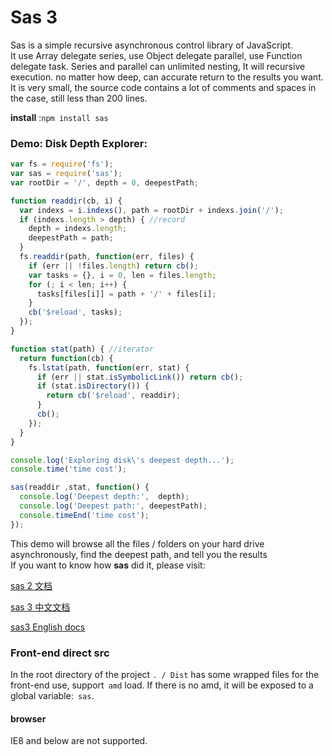 # Sas 3
Sas is a simple recursive asynchronous control library of JavaScript.  
It use Array delegate series, use Object delegate parallel, use Function delegate task. Series and parallel can unlimited nesting, It will recursive execution. no matter how deep, can accurate return to the results you want. 
It is very small, the source code contains a lot of comments and spaces in the case, still less than 200 lines.

**install** :`npm install sas`

### Demo: Disk Depth Explorer:
```js
var fs = require('fs');
var sas = require('sas');
var rootDir = '/', depth = 0, deepestPath;

function readdir(cb, i) {
  var indexs = i.indexs(), path = rootDir + indexs.join('/');
  if (indexs.length > depth) { //record
    depth = indexs.length;
    deepestPath = path;
  }
  fs.readdir(path, function(err, files) {
    if (err || !files.length) return cb();
    var tasks = {}, i = 0, len = files.length;
    for (; i < len; i++) {
      tasks[files[i]] = path + '/' + files[i];
    }
    cb('$reload', tasks);
  });
}

function stat(path) { //iterator
  return function(cb) {
    fs.lstat(path, function(err, stat) {
      if (err || stat.isSymbolicLink()) return cb();
      if (stat.isDirectory()) {
        return cb('$reload', readdir);
      }
      cb();
    });
  }
}

console.log('Exploring disk\'s deepest depth...');
console.time('time cost');

sas(readdir ,stat, function() {
  console.log('Deepest depth:',  depth);
  console.log('Deepest path:', deepestPath);
  console.timeEnd('time cost');
});
```
This demo will browse all the files / folders on your hard drive asynchronously, find the deepest path, and tell you the results<br>
If you want to know how **sas** did it, please visit: <br>

[sas 2 文档](README-2.1.0.md)

[sas 3 中文文档](https://hezedu.github.io/sas-cn-docs/#/docs/sas/tasks)

[sas3 English docs](https://hezedu.github.io/sas/#/docs/sas/tasks)

### Front-end direct src
In the root directory of the project `. / Dist` has some wrapped files for the front-end use, support` amd` load. If there is no amd, it will be exposed to a global variable:` sas`.

#### browser
IE8 and below are not supported.
